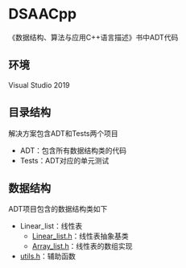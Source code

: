# DSAACpp
《数据结构、算法与应用C++语言描述》书中ADT代码

## 环境
Visual Studio 2019

## 目录结构
解决方案包含ADT和Tests两个项目
* ADT：包含所有数据结构类的代码
* Tests：ADT对应的单元测试

## 数据结构
ADT项目包含的数据结构类如下
* Linear_list：线性表
    * [Linear_list.h](ADT/Linear_list/Linear_list.h)：线性表抽象基类
    * [Array_list.h](ADT/Linear_list/Array_list.h)：线性表的数组实现
* [utils.h](ADT/utils.h)：辅助函数
